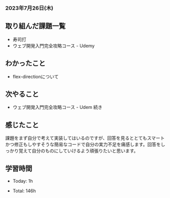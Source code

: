 ### 2023年7月26日(木)

## 取り組んだ課題一覧

- 寿司打
- ウェブ開発入門完全攻略コース - Udemy

## わかったこと

- flex-directionについて

## 次やること

- ウェブ開発入門完全攻略コース - Udem 続き

## 感じたこと

課題をまず自分で考えて実装してはいるのですが、回答を見るととてもスマートかつ修正もしやすそうな簡易なコードで自分の実力不足を痛感します。回答をしっかり覚えて自分のものにしていけるよう頑張りたいと思います。

## 学習時間

- Today: 1h

- Total: 146h


